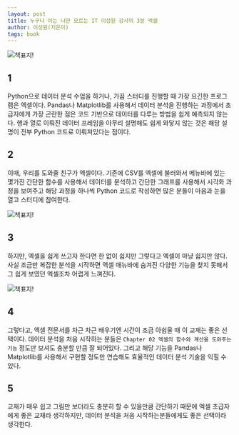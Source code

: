 ```yaml
---
layout: post
title: 누구나 아는 나만 모르는 IT 이성원 강사의 3분 엑셀
author: 이성원(지은이)
tags: book
---
```


![책표지!]({{site.baseurl}}/images/20201125/01.jpg)

## 1

Python으로 데이터 분석 수업을 하거나, 가끔 스터디를 진행할 때 가장 요긴한 프로그램은 엑셀이다. Pandas나 Matplotlib를 사용해서 데이터 분석을 진행하는 과정에서 초급자에게 가장 곤란한 점은 코드 기반으로 데이터를 다루는 방법을 쉽게 예측되지 않는다. 행과 열로 이뤄진 데이터 프레임을 아무리 설명해도 쉽게 와닿지 않는 것은 해당 설명이 전부 Python 코드로 이뤄져있다는 점이다.

## 2

이때, 우리를 도와줄 친구가 엑셀이다. 기존에 CSV를 엑셀에 불러와서 메뉴바에 있는 몇가진 간단한 함수를 사용해서 데이터를 분석하고 간단한 그래프를 사용해서 시각화 과정을 보여주고 해당 과정을 하나씩 Python 코드로 작성하면 많은 분들이 마음과 눈을 열고 스터디에 참여한다.

![책표지!]({{site.baseurl}}/images/20201125/02.jpg)

## 3

하지만, 엑셀을 쉽게 쓰고자 한다면 한 없이 쉽지만 그렇다고 엑셀이 마냥 쉽지만 않다. 사실 조금만 복잡한 분석을 시작하면 엑셀 매뉴바에 숨겨진 다양한 기능을 찾지 못해서 그 쉽게 보였던 엑셀조차 어렵게 느껴진다.

![책표지!]({{site.baseurl}}/images/20201125/03.jpg)

## 4

그렇다고, 엑셀 전문서를 차근 차근 배우기엔 시간이 조금 아쉽울 때 이 교재는 좋은 선택이다. 데이터 분석을 처음 시작하는 분들은 `Chapter 02 엑셀의 함수와 계산을 도와주는 기능` 정도만 보셔도 충분할 만큼 잘 되어있다. 그리고 해당 기능을 Pandas나 Matplotlib를 사용해서 구현할 정도만 연습해도 효율적인 데이터 분석 기술을 익힐 수 있다.

## 5

교재가 매우 쉽고 그림만 보더라도 충분히 할 수 있을만큼 간단하기 때문에 엑셀 초급자에게 좋은 교재라 생각하지만, 데이터 분석을 처음 시작하는분들에게도 좋은 선택이라 생각한다.
